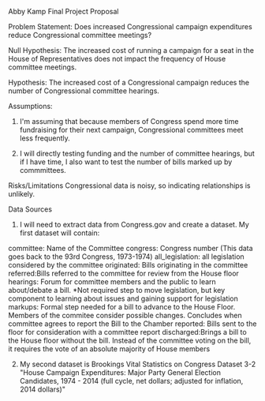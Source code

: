 Abby Kamp Final Project Proposal

Problem Statement: Does increased Congressional campaign expenditures reduce Congressional committee meetings?

Null Hypothesis: The increased cost of running a campaign for a seat in the House of Representatives does not impact the frequency of House committee meetings.

Hypothesis: The increased cost of a Congressional campaign reduces the number of Congressional committee hearings.

Assumptions: 

1. I'm assuming that because members of Congress spend more time fundraising for their next campaign, Congressional committees meet less frequently.

2. I will directly testing funding and the number of committee hearings, but if I have time, I also want to test the number of bills marked up by commmittees.


Risks/Limitations
Congressional data is noisy, so indicating relationships is unlikely.

Data Sources
1. I will need to extract data from Congress.gov and create a dataset. My first dataset will contain:

committee: Name of the Committee
congress: Congress number (This data goes back to the 93rd Congress, 1973-1974)
all_legislation: all legislation considered by the committee
originated: Bills originating in the committee
referred:Bills referred to the committee for review from the House floor	
hearings: Forum for committee members and the public to learn about/debate a bill. *Not required step to move legislation, but key component to learning about issues and gaining support for legislation
markups: Formal step needed for a bill to advance to the House Floor. Members of the commitee consider possible changes. Concludes when committee agrees to report the Bill to the Chamber
reported: Bills sent to the floor for consideration with a committee report
discharged:Brings a bill to the House floor without the bill. Instead of the committee voting on the bill, it requires the vote of an absolute majority of House members

2. My second dataset is Brookings Vital Statistics on Congress Dataset 3-2 "House Campaign Expenditures: Major Party General Election Candidates, 1974 - 2014 (full cycle, net dollars; adjusted for inflation, 2014 dollars)"

